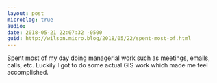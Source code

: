 ```yaml
---
layout: post
microblog: true
audio: 
date: 2018-05-21 22:07:32 -0500
guid: http://wilson.micro.blog/2018/05/22/spent-most-of.html
---
```

Spent most of my day doing managerial work such as meetings, emails, calls, etc. Luckily I got to do some actual GIS work which made me feel accomplished. 

